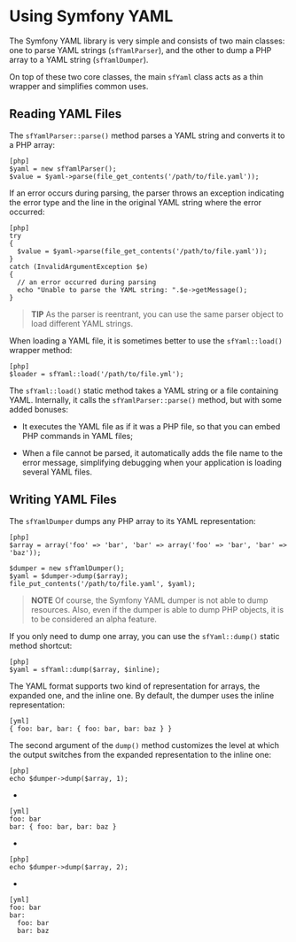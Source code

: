 Using Symfony YAML
==================

The Symfony YAML library is very simple and consists of two main classes: one
to parse YAML strings (`sfYamlParser`), and the other to dump a PHP array to
a YAML string (`sfYamlDumper`).

On top of these two core classes, the main `sfYaml` class acts as a thin
wrapper and simplifies common uses.

Reading YAML Files
------------------

The `sfYamlParser::parse()` method parses a YAML string and converts it to a
PHP array:

    [php]
    $yaml = new sfYamlParser();
    $value = $yaml->parse(file_get_contents('/path/to/file.yaml'));

If an error occurs during parsing, the parser throws an exception indicating
the error type and the line in the original YAML string where the error
occurred:

    [php]
    try
    {
      $value = $yaml->parse(file_get_contents('/path/to/file.yaml'));
    }
    catch (InvalidArgumentException $e)
    {
      // an error occurred during parsing
      echo "Unable to parse the YAML string: ".$e->getMessage();
    }

>**TIP**
>As the parser is reentrant, you can use the same parser object to load
>different YAML strings.

When loading a YAML file, it is sometimes better to use the `sfYaml::load()`
wrapper method:

    [php]
    $loader = sfYaml::load('/path/to/file.yml');

The `sfYaml::load()` static method takes a YAML string or a file containing
YAML. Internally, it calls the `sfYamlParser::parse()` method, but with some
added bonuses:

  * It executes the YAML file as if it was a PHP file, so that you can embed
    PHP commands in YAML files;

  * When a file cannot be parsed, it automatically adds the file name to the
    error message, simplifying debugging when your application is loading
    several YAML files.

Writing YAML Files
------------------

The `sfYamlDumper` dumps any PHP array to its YAML representation:

    [php]
    $array = array('foo' => 'bar', 'bar' => array('foo' => 'bar', 'bar' => 'baz'));

    $dumper = new sfYamlDumper();
    $yaml = $dumper->dump($array);
    file_put_contents('/path/to/file.yaml', $yaml);

>**NOTE**
>Of course, the Symfony YAML dumper is not able to dump resources. Also,
>even if the dumper is able to dump PHP objects, it is to be considered
>an alpha feature.

If you only need to dump one array, you can use the `sfYaml::dump()` static
method shortcut:

    [php]
    $yaml = sfYaml::dump($array, $inline);

The YAML format supports two kind of representation for arrays, the expanded
one, and the inline one. By default, the dumper uses the inline
representation:

    [yml]
    { foo: bar, bar: { foo: bar, bar: baz } }

The second argument of the `dump()` method customizes the level at which the
output switches from the expanded representation to the inline one:

    [php]
    echo $dumper->dump($array, 1);

-

    [yml]
    foo: bar
    bar: { foo: bar, bar: baz }

-

    [php]
    echo $dumper->dump($array, 2);

-

    [yml]
    foo: bar
    bar:
      foo: bar
      bar: baz
